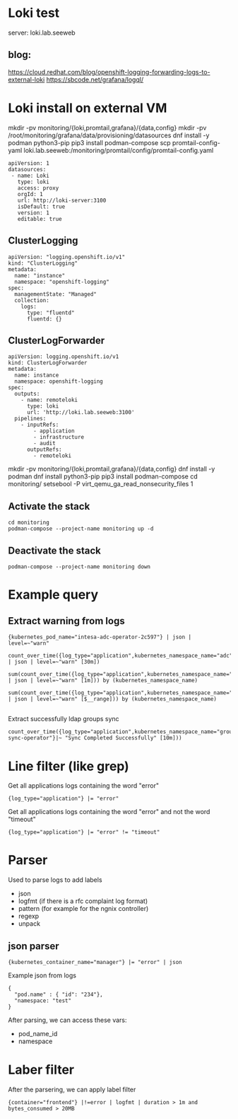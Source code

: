 # Loki test

server: loki.lab.seeweb

## blog: 

https://cloud.redhat.com/blog/openshift-logging-forwarding-logs-to-external-loki
https://sbcode.net/grafana/logql/

# Loki install on external VM

mkdir -pv monitoring/{loki,promtail,grafana}/{data,config}
mkdir -pv /root/monitoring/grafana/data/provisioning/datasources
dnf install -y podman python3-pip
pip3 install podman-compose
scp promtail-config-yaml  loki.lab.seeweb:/monitoring/promtail/config/promtail-config.yaml

```
apiVersion: 1
datasources:
 - name: Loki
   type: loki
   access: proxy
   orgId: 1
   url: http://loki-server:3100
   isDefault: true
   version: 1
   editable: true
```

## ClusterLogging
```
apiVersion: "logging.openshift.io/v1"
kind: "ClusterLogging"
metadata:
  name: "instance"
  namespace: "openshift-logging"
spec:
  managementState: "Managed"
  collection:
    logs:
      type: "fluentd"
      fluentd: {}
```

## ClusterLogForwarder

```
apiVersion: logging.openshift.io/v1
kind: ClusterLogForwarder
metadata:
  name: instance
  namespace: openshift-logging
spec:
  outputs:
    - name: remoteloki
      type: loki
      url: 'http://loki.lab.seeweb:3100'
  pipelines:
    - inputRefs:
        - application
        - infrastructure
        - audit
      outputRefs:
        - remoteloki

```
mkdir -pv monitoring/{loki,promtail,grafana}/{data,config}
dnf install -y podman
dnf install python3-pip
pip3 install podman-compose
cd monitoring/
setsebool -P virt_qemu_ga_read_nonsecurity_files 1

## Activate the stack

```
cd monitoring
podman-compose --project-name monitoring up -d
```

## Deactivate the stack

```
podman-compose --project-name monitoring down 
```

# Example query

## Extract warning from logs

```
{kubernetes_pod_name="intesa-adc-operator-2c597"} | json | level=~"warn"

count_over_time({log_type="application",kubernetes_namespace_name="adc"} | json | level=~"warn" [30m])

sum(count_over_time({log_type="application",kubernetes_namespace_name="adc"} | json | level=~"warn" [1m])) by (kubernetes_namespace_name)

sum(count_over_time({log_type="application",kubernetes_namespace_name="adc"} | json | level=~"warn" [$__range])) by (kubernetes_namespace_name)

```

##
Extract successfully ldap groups sync

```
count_over_time({log_type="application",kubernetes_namespace_name="group-sync-operator"}|~ "Sync Completed Successfully" [10m]))
```


# Line filter (like grep)

Get all applications logs containing the word "error"

```
{log_type="application"} |= "error"
```

Get all applications logs containing the word "error" and not the word "timeout"
```
{log_type="application"} |= "error" != "timeout"
```

# Parser

Used to parse logs to add labels

- json 
- logfmt (if there is a rfc complaint log format)
- pattern  (for example for the ngnix controller)
- regexp
- unpack


## json parser

```
{kubernetes_container_name="manager"} |= "error" | json
```

Example json from logs

```
{
  "pod.name" : { "id": "234"},
  "namespace: "test"
}
```

After parsing, we can access these vars:

- pod_name_id
- namespace

# Laber filter

After the parsering, we can apply label filter

```
{container="frontend"} |!=error | logfmt | duration > 1m and bytes_consumed > 20MB








